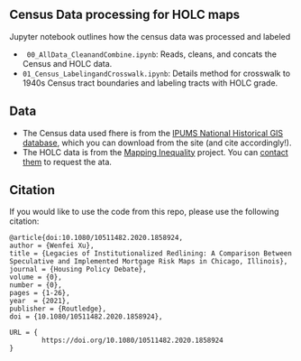 ## Census Data processing for HOLC maps
Jupyter notebook outlines how the census data was processed and labeled
- ` 00_AllData_CleanandCombine.ipynb`: Reads, cleans, and concats the Census and HOLC data. 
- `01_Census_LabelingandCrosswalk.ipynb`: Details method for crosswalk to 1940s Census tract boundaries and labeling tracts with HOLC grade.

## Data 
- The Census data used fhere is from the [IPUMS National Historical GIS database](https://www.nhgis.org/), which you can download from the site (and cite accordingly!).
- The HOLC data is from the [Mapping Inequality](https://dsl.richmond.edu/panorama/redlining) project. You can [contact them](https://dsl.richmond.edu/panorama/redlining/#loc=5/39.1/-94.58&text=contactUs) to request the ata. 

## Citation 
If you would like to use the code from this repo, please use the following citation:

```
@article{doi:10.1080/10511482.2020.1858924,
author = {Wenfei Xu},
title = {Legacies of Institutionalized Redlining: A Comparison Between Speculative and Implemented Mortgage Risk Maps in Chicago, Illinois},
journal = {Housing Policy Debate},
volume = {0},
number = {0},
pages = {1-26},
year  = {2021},
publisher = {Routledge},
doi = {10.1080/10511482.2020.1858924},

URL = { 
        https://doi.org/10.1080/10511482.2020.1858924    
}
```
